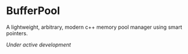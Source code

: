 # BufferPool
A lightweight, arbitrary, modern c++ memory pool manager using smart pointers.

*Under active development*